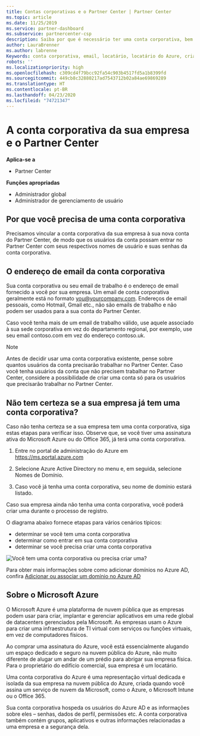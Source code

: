 ```yaml
---
title: Contas corporativas e o Partner Center | Partner Center
ms.topic: article
ms.date: 11/25/2019
ms.service: partner-dashboard
ms.subservice: partnercenter-csp
description: Saiba por que é necessário ter uma conta corporativa, bem como se você já tem uma ou não, para criar uma conta do Partner Center.
author: LauraBrenner
ms.author: labrenne
Keywords: conta corporativa, email, locatário, locatário do Azure, criar conta, nome de domínio
robots: ''
ms.localizationpriority: high
ms.openlocfilehash: c309cd4f79bcc92fa54c903b4517fd5a1b8399fd
ms.sourcegitcommit: 449cb8c32880217ad7543712b02a84ae69869289
ms.translationtype: HT
ms.contentlocale: pt-BR
ms.lasthandoff: 04/23/2020
ms.locfileid: "74721347"
---
```

# <a name="your-company-work-account-and-partner-center"></a>A conta corporativa da sua empresa e o Partner Center  

**Aplica-se a**

-  Partner Center

**Funções apropriadas**

- Administrador global
- Administrador de gerenciamento de usuário

## <a name="why-you-need-a-work-account"></a>Por que você precisa de uma conta corporativa

Precisamos vincular a conta corporativa da sua empresa à sua nova conta do Partner Center, de modo que os usuários da conta possam entrar no Partner Center com seus respectivos nomes de usuário e suas senhas da conta corporativa.

## <a name="the-work-account-email-address"></a>O endereço de email da conta corporativa

Sua conta corporativa ou seu email de trabalho é o endereço de email fornecido a você por sua empresa. Um email de conta corporativa geralmente está no formato you@yourcompany.com. Endereços de email pessoais, como Hotmail, Gmail etc., não são emails de trabalho e não podem ser usados para a sua conta do Partner Center. 

Caso você tenha mais de um email de trabalho válido, use aquele associado à sua sede corporativa em vez do departamento regional, por exemplo, use seu email contoso.com em vez do endereço contoso.uk.

> [!NOTE]  
> Antes de decidir usar uma conta corporativa existente, pense sobre quantos usuários da conta precisarão trabalhar no Partner Center. Caso você tenha usuários da conta que não precisem trabalhar no Partner Center, considere a possibilidade de criar uma conta só para os usuários que precisarão trabalhar no Partner Center.


## <a name="not-sure-if-your-company-already-has-a-work-account"></a>Não tem certeza se a sua empresa já tem uma conta corporativa?

Caso não tenha certeza se a sua empresa tem uma conta corporativa, siga estas etapas para verificar isso. Observe que, se você tiver uma assinatura ativa do Microsoft Azure ou do Office 365, já terá uma conta corporativa.

1. Entre no portal de administração do Azure em https://ms.portal.azure.com

2. Selecione Azure Active Directory no menu e, em seguida, selecione Nomes de Domínio.

3. Caso você já tenha uma conta corporativa, seu nome de domínio estará listado.

Caso sua empresa ainda não tenha uma conta corporativa, você poderá criar uma durante o processo de registro.

O diagrama abaixo fornece etapas para vários cenários típicos:

- determinar se você tem uma conta corporativa 
- determinar como entrar em sua conta corporativa 
- determinar se você precisa criar uma conta corporativa


![Você tem uma conta corporativa ou precisa criar uma?](images/onboardingAADFlow.png)

Para obter mais informações sobre como adicionar domínios no Azure AD, confira [Adicionar ou associar um domínio no Azure AD](https://docs.microsoft.com/azure/active-directory/active-directory-add-domain)

## <a name="about-microsoft-azure"></a>Sobre o Microsoft Azure

O Microsoft Azure é uma plataforma de nuvem pública que as empresas podem usar para criar, implantar e gerenciar aplicativos em uma rede global de datacenters gerenciados pela Microsoft. As empresas usam o Azure para criar uma infraestrutura de TI virtual com serviços ou funções virtuais, em vez de computadores físicos. 

Ao comprar uma assinatura do Azure, você está essencialmente alugando um espaço dedicado e seguro na nuvem pública do Azure, não muito diferente de alugar um andar de um prédio para abrigar sua empresa física. Para o proprietário do edifício comercial, sua empresa é um locatário. 

Uma conta corporativa do Azure é uma representação virtual dedicada e isolada da sua empresa na nuvem pública do Azure, criada quando você assina um serviço de nuvem da Microsoft, como o Azure, o Microsoft Intune ou o Office 365. 

Sua conta corporativa hospeda os usuários do Azure AD e as informações sobre eles – senhas, dados de perfil, permissões etc. A conta corporativa também contém grupos, aplicativos e outras informações relacionadas a uma empresa e a segurança dela. 
